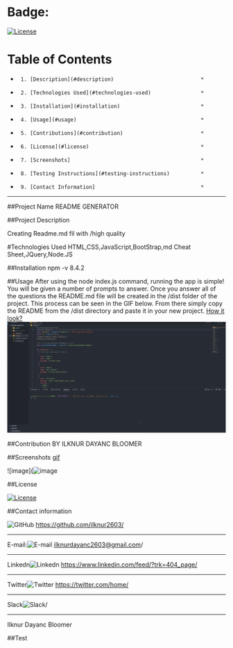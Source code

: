 # Badge:
[![License](https://img.shields.io/badge/License-Apache_2.0-blue.svg)](https://opensource.org/licenses/Apache-2.0)
# Table of Contents

-      1. [Description](#description)                            *
-      2. [Technologies Used](#technologies-used)                *
-      3. [Installation](#installation)                          *
-      4. [Usage](#usage)                                        *
-      5. [Contributions](#contribution)                         *
-      6. [License](#license)                                    *
-      7. [Screenshots]                                          *
-      8. [Testing Instructions](#testing-instructions)          *
-      9. [Contact Information]                                  *

---

##Project Name
README GENERATOR

##Project Description

Creating Readme.md fil with /high quality

#Technologies Used
HTML,CSS,JavaScript,BootStrap,md Cheat Sheet,JQuery,Node.JS

##Installation
npm -v 8.4.2

##Usage
After using the node index.js command, running the app is simple! You will be given a number of prompts to answer.
Once you answer all of the questions the README.md file will be created in the /dist folder of the project.
This process can be seen in the GIF below. From there simply copy the README from the /dist directory
and paste it in your new project.
[How it look?](https://drive.google.com/file/d/1ejnzKxxUaQMYWcuJ6-hsm4rKb-O2fmBb/view)
![README GENERATOR](https://github.com/ilknur2603/Readme-Generator/blob/main/assets/Screenshot/readme.genarator.gif)



##Contribution
BY ILKNUR DAYANC BLOOMER

##Screenshots
[gif](https://drive.google.com/file/d/1eULUsiUdV9PzUBXC5hwxYuuTacHmO24S/view)


![image](![image](https://user-images.githubusercontent.com/118231228/216434904-e6c08000-11ff-428d-b893-98e13a06db08.png)


##License

[![License](https://img.shields.io/badge/License-Apache_2.0-blue.svg)](https://opensource.org/licenses/Apache-2.0)

##Contact information

![GitHub](https://img.shields.io/badge/GitHub-100000?style=for-the-badge&logo=github&logoColor=white) https://github.com/ilknur2603/
***
E-mail:![E-mail](https://img.shields.io/badge/Gmail-D14836?style=for-the-badge&logo=gmail&logoColor=white) ilknurdayanc2603@gmail.com/
***
Linkedn![Linkedn](https://img.shields.io/badge/LinkedIn-0077B5?style=for-the-badge&logo=linkedin&logoColor=white) https://www.linkedin.com/feed/?trk=404_page/
***
Twitter![Twitter](https://img.shields.io/badge/Twitter-1DA1F2?style=for-the-badge&logo=twitter&logoColor=white) https://twitter.com/home/
***
Slack![Slack](https://img.shields.io/badge/Slack-4A154B?style=for-the-badge&logo=slack&logoColor=white)/
***
Ilknur Dayanc Bloomer

##Test

